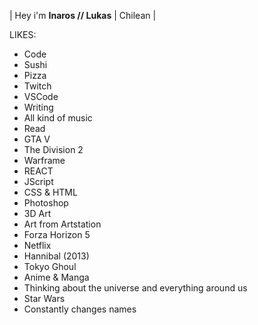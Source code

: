 | Hey i'm **Inaros // Lukas** | Chilean |

LIKES:
- Code
- Sushi
- Pizza
- Twitch
- VSCode
- Writing
- All kind of music
- Read
- GTA V
- The Division 2
- Warframe
- REACT
- JScript
- CSS & HTML
- Photoshop
- 3D Art
- Art from Artstation
- Forza Horizon 5
- Netflix
- Hannibal (2013)
- Tokyo Ghoul
- Anime & Manga
- Thinking about the universe and everything around us
- Star Wars
- Constantly changes names
	
	
	
	
